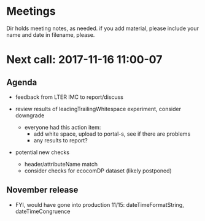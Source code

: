 # Meetings

Dir holds meeting notes, as needed. if you add material, please include your name and date in filename, please. 

# Next call: 2017-11-16 11:00-07
## Agenda
* feedback from LTER IMC to report/discuss 
    
* review results of leadingTrailingWhitespace experiment, consider downgrade 
    * everyone had this action item: 
        * add white space, upload to portal-s, see if there are problems
        * any results to report?
        
* potential new checks
    * header/attributeName match
    * consider checks for ecocomDP dataset (likely postponed)

## November release
* FYI, would have gone into production 11/15: dateTimeFormatString, dateTimeCongruence

